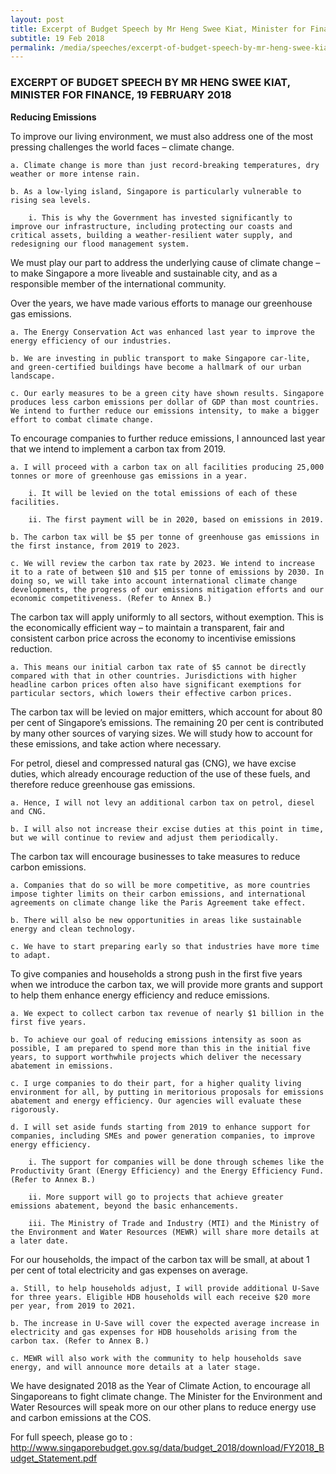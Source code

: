 ```yaml
---
layout: post
title: Excerpt of Budget Speech by Mr Heng Swee Kiat, Minister for Finance, 19 February 2018
subtitle: 19 Feb 2018
permalink: /media/speeches/excerpt-of-budget-speech-by-mr-heng-swee-kiat-minister-for-finance-19-february-2018
---
```


### EXCERPT OF BUDGET SPEECH BY MR HENG SWEE KIAT, MINISTER FOR FINANCE, 19 FEBRUARY 2018  
**Reducing Emissions**

To improve our living environment, we must also address one of the most pressing challenges the world faces – climate change.

    a. Climate change is more than just record-breaking temperatures, dry weather or more intense rain.

    b. As a low-lying island, Singapore is particularly vulnerable to rising sea levels.

        i. This is why the Government has invested significantly to improve our infrastructure, including protecting our coasts and critical assets, building a weather-resilient water supply, and redesigning our flood management system.

We must play our part to address the underlying cause of climate change – to make Singapore a more liveable and sustainable city, and as a responsible member of the international community.

Over the years, we have made various efforts to manage our greenhouse gas emissions.

    a. The Energy Conservation Act was enhanced last year to improve the energy efficiency of our industries.

    b. We are investing in public transport to make Singapore car-lite, and green-certified buildings have become a hallmark of our urban landscape.

    c. Our early measures to be a green city have shown results. Singapore produces less carbon emissions per dollar of GDP than most countries. We intend to further reduce our emissions intensity, to make a bigger effort to combat climate change.

To encourage companies to further reduce emissions, I announced last year that we intend to implement a carbon tax from 2019.

    a. I will proceed with a carbon tax on all facilities producing 25,000 tonnes or more of greenhouse gas emissions in a year.

        i. It will be levied on the total emissions of each of these facilities.

        ii. The first payment will be in 2020, based on emissions in 2019.

    b. The carbon tax will be $5 per tonne of greenhouse gas emissions in the first instance, from 2019 to 2023.

    c. We will review the carbon tax rate by 2023. We intend to increase it to a rate of between $10 and $15 per tonne of emissions by 2030. In doing so, we will take into account international climate change developments, the progress of our emissions mitigation efforts and our economic competitiveness. (Refer to Annex B.)

The carbon tax will apply uniformly to all sectors, without exemption. This is the economically efficient way – to maintain a transparent, fair and consistent carbon price across the economy to incentivise emissions reduction.

    a. This means our initial carbon tax rate of $5 cannot be directly compared with that in other countries. Jurisdictions with higher headline carbon prices often also have significant exemptions for particular sectors, which lowers their effective carbon prices.

The carbon tax will be levied on major emitters, which account for about 80 per cent of Singapore’s emissions. The remaining 20 per cent is contributed by many other sources of varying sizes. We will study how to account for these emissions, and take action where necessary.

For petrol, diesel and compressed natural gas (CNG), we have excise duties, which already encourage reduction of the use of these fuels, and therefore reduce greenhouse gas emissions.

    a. Hence, I will not levy an additional carbon tax on petrol, diesel and CNG.

    b. I will also not increase their excise duties at this point in time, but we will continue to review and adjust them periodically.

The carbon tax will encourage businesses to take measures to reduce carbon emissions.

    a. Companies that do so will be more competitive, as more countries impose tighter limits on their carbon emissions, and international agreements on climate change like the Paris Agreement take effect.

    b. There will also be new opportunities in areas like sustainable energy and clean technology.

    c. We have to start preparing early so that industries have more time to adapt.

To give companies and households a strong push in the first five years when we introduce the carbon tax, we will provide more grants and support to help them enhance energy efficiency and reduce emissions.

    a. We expect to collect carbon tax revenue of nearly $1 billion in the first five years.

    b. To achieve our goal of reducing emissions intensity as soon as possible, I am prepared to spend more than this in the initial five years, to support worthwhile projects which deliver the necessary abatement in emissions.

    c. I urge companies to do their part, for a higher quality living environment for all, by putting in meritorious proposals for emissions abatement and energy efficiency. Our agencies will evaluate these rigorously.

    d. I will set aside funds starting from 2019 to enhance support for companies, including SMEs and power generation companies, to improve energy efficiency.

        i. The support for companies will be done through schemes like the Productivity Grant (Energy Efficiency) and the Energy Efficiency Fund. (Refer to Annex B.)

        ii. More support will go to projects that achieve greater emissions abatement, beyond the basic enhancements.

        iii. The Ministry of Trade and Industry (MTI) and the Ministry of the Environment and Water Resources (MEWR) will share more details at a later date.

For our households, the impact of the carbon tax will be small, at about 1 per cent of total electricity and gas expenses on average.

    a. Still, to help households adjust, I will provide additional U-Save for three years. Eligible HDB households will each receive $20 more per year, from 2019 to 2021.

    b. The increase in U-Save will cover the expected average increase in electricity and gas expenses for HDB households arising from the carbon tax. (Refer to Annex B.)

    c. MEWR will also work with the community to help households save energy, and will announce more details at a later stage.

We have designated 2018 as the Year of Climate Action, to encourage all Singaporeans to fight climate change. The Minister for the Environment and Water Resources will speak more on our other plans to reduce energy use and carbon emissions at the COS.

For full speech, please go to : [<a href="https://www.singaporebudget.gov.sg/data/budget_2018/download/FY2018_Budget_Statement.pdf" target="_blank">http://www.singaporebudget.gov.sg/data/budget_2018/download/FY2018_Budget_Statement.pdf</a>](https://www.singaporebudget.gov.sg/data/budget_2018/download/FY2018_Budget_Statement.pdf)
